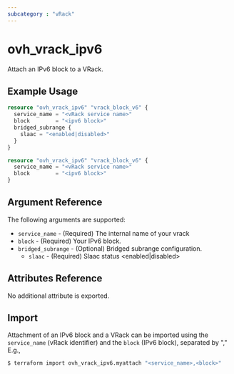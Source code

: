 ```yaml
---
subcategory : "vRack"
---
```


# ovh_vrack_ipv6

Attach an IPv6 block to a VRack.

## Example Usage

```terraform
resource "ovh_vrack_ipv6" "vrack_block_v6" {
  service_name = "<vRack service name>"
  block        = "<ipv6 block>"
  bridged_subrange {
    slaac = "<enabled|disabled>"
  }
}

resource "ovh_vrack_ipv6" "vrack_block_v6" {
  service_name = "<vRack service name>"
  block        = "<ipv6 block>"
}
```

## Argument Reference

The following arguments are supported:

* `service_name` - (Required) The internal name of your vrack
* `block` - (Required) Your IPv6 block.
* `bridged_subrange` - (Optional) Bridged subrange configuration.
  * `slaac` - (Required) Slaac status <enabled|disabled>

## Attributes Reference

No additional attribute is exported.

## Import

Attachment of an IPv6 block and a VRack can be imported using the `service_name` (vRack identifier) and the `block` (IPv6 block), separated by "," E.g.,

```bash
$ terraform import ovh_vrack_ipv6.myattach "<service_name>,<block>"
```
